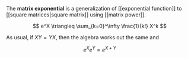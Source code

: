 The **matrix exponential** is a generalization of [[exponential function]] to [[square matrices|square matrix]] using [[matrix power]].

$$
e^X \triangleq \sum_{k=0}^\infty \frac{1}{k!} X^k
$$

As usual, if $XY=YX$, then the algebra works out the same and

$$
e^X e^Y = e^{X+Y}
$$